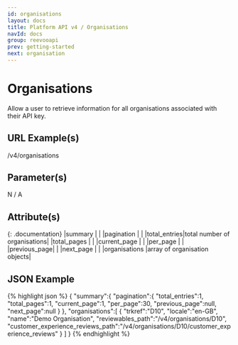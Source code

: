```yaml
---
id: organisations
layout: docs
title: Platform API v4 / Organisations
navId: docs
group: reevooapi
prev: getting-started
next: organisation
---
```


# Organisations
Allow a user to retrieve information for all organisations associated with their API key.

## URL Example(s)
/v4/organisations

## Parameter(s)
N / A

## Attribute(s)

{: .documentation}
|summary                                    |                             |
|<span class="indent-1">pagination</span>   |                             |
|<span class="indent-2">total_entries</span>|total number of organisations|
|<span class="indent-2">total_pages</span>  |                             |
|<span class="indent-2">current_page</span> |                             |
|<span class="indent-2">per_page</span>     |                             |
|<span class="indent-2">previous_page</span>|                             |
|<span class="indent-2">next_page</span>    |                             |
|organisations                              |array of organisation objects|

## JSON Example
{% highlight json %}
{
   "summary":{
      "pagination":{
         "total_entries":1,
         "total_pages":1,
         "current_page":1,
         "per_page":30,
         "previous_page":null,
         "next_page":null
      }
   },
   "organisations":[
      {
         "trkref":"D10",
         "locale":"en-GB",
         "name":"Demo Organisation",
         "reviewables_path":"/v4/organisations/D10",
         "customer_experience_reviews_path":"/v4/organisations/D10/customer_experience_reviews"
      }
   ]
}
{% endhighlight %}
